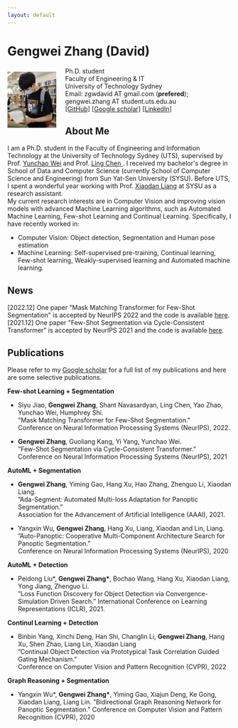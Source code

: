 ```yaml
---
layout: default
---
```


# Gengwei Zhang (David)
<img align="left" width="110" height="126.5" src="zgw_pic.png" style="margin:10px 20px 0px 0px">  

 Ph.D. student  
 Faculty of Engineering & IT  
 University of Technology Sydney  
 Email: zgwdavid AT gmail.com (**prefered**); gengwei.zhang AT student.uts.edu.au  
 [[GitHub]](https://github.com/GengDavid) [[Google scholar]](https://scholar.google.com/citations?user=YcikIekAAAAJ&hl=en) [[LinkedIn]](https://www.linkedin.com/in/david-880254142/?locale=en_US)

## About Me
I am a Ph.D. student in the Faculty of Engineering and Information Technology at the University of Technology Sydney (UTS), supervised by Prof. [Yunchao Wei](https://weiyc.github.io/index.html) and Prof. [Ling Chen
](https://profiles.uts.edu.au/Ling.Chen). I received my bachelor's degree in School of Data and Computer Science (currently School of Computer Science and Engineering) from Sun Yat-Sen University (SYSU). Before UTS, I spent a wonderful year working with Prof. [Xiaodan Liang](https://lemondan.github.io/) at SYSU as a research assistant.  
My current research interests are in Computer Vision and improving vision models with advanced Machine Learning algorithms, such as Automated Machine Learning, Few-shot Learning  and Continual Learning. Specifically, I have recently worked in:
- Computer Vision: Object detection, Segmentation and Human pose estimation
- Machine Learning: Self-supervised pre-training, Continual learning, Few-shot learning, Weakly-supervised learning and Automated machine learning.


## News
[2022.12] One paper "Mask Matching Transformer for Few-Shot Segmentation" is accepted by NeurIPS 2022 and the code is available [here](https://github.com/jiaosiyu1999/mmformer).  
[2021.12] One paper "Few-Shot Segmentation via Cycle-Consistent Transformer" is accepted by NeurIPS 2021 and the code is available [here](https://github.com/YanFangCS/CyCTR-Pytorch). 

## Publications

Please refer to my [Google scholar](https://scholar.google.com/citations?user=YcikIekAAAAJ&hl=en) for a full list of my publications and here are some selective publications.

**Few-shot Learning + Segmentation**

- Siyu Jiao, **Gengwei Zhang**, Shant Navasardyan, Ling Chen, Yao Zhao, Yunchao Wei, Humphrey Shi.  
  "Mask Matching Transformer for Few-Shot Segmentation."  
  Conference on Neural Information Processing Systems (NeurIPS), 2022. 

- **Gengwei Zhang**, Guoliang Kang, Yi Yang, Yunchao Wei.  
  ”Few-Shot Segmentation via Cycle-Consistent Transformer.”  
  Conference on Neural Information Processing Systems (NeurIPS), 2021  

**AutoML + Segmentation**

- **Gengwei Zhang**, Yiming Gao, Hang Xu, Hao Zhang, Zhenguo Li, Xiaodan Liang.  
  ”Ada-Segment: Automated Multi-loss Adaptation for Panoptic Segmentation.”  
  Association for the Advancement of Artificial Intelligence (AAAI), 2021.  

- Yangxin Wu, **Gengwei Zhang**, Hang Xu, Liang, Xiaodan and Lin, Liang.  
  ”Auto-Panoptic: Cooperative Multi-Component Architecture Search for Panoptic Segmentation.”  
  Conference on Neural Information Processing Systems (NeurIPS), 2020  

**AutoML + Detection**

- Peidong Liu\*, **Gengwei Zhang\***, Bochao Wang, Hang Xu, Xiaodan Liang, Yong Jiang, Zhenguo Li.  
  ”Loss Function Discovery for Object Detection via Convergence-Simulation Driven Search.”
  International Conference on Learning Representations (ICLR), 2021.

**Continul Learning + Detection**

- Binbin Yang, Xinchi Deng, Han Shi, Changlin Li, **Gengwei Zhang**, Hang Xu, Shen Zhao, Liang Lin,
Xiaodan Liang  
  ”Continual Object Detection via Prototypical Task Correlation Guided Gating Mechanism.”  
  Conference on Computer Vision and Pattern Recognition (CVPR), 2022

**Graph Reasoning + Segmentation**

- Yangxin Wu\*, **Gengwei Zhang\***, Yiming Gao, Xiajun Deng, Ke Gong, Xiaodan Liang, Liang Lin.
  ”Bidirectional Graph Reasoning Network for Panoptic Segmentation.”
  Conference on Computer Vision and Pattern Recognition (CVPR), 2020
